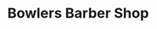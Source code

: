---
title: "Bowlers Barber Shop"
url: /dublin/bowlers-barber-shop-baggot-street-lower/
shop: Friseur
---